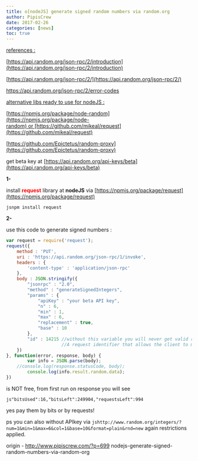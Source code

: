 ```yaml
---
title: o[nodeJS] generate signed random numbers via random.org
author: PipisCrew
date: 2017-02-26
categories: [news]
toc: true
---
```


<span style="text-decoration: underline;">references :</span>

[https://api.random.org/json-rpc/2/introduction](https://api.random.org/json-rpc/2/introduction)

[https://api.random.org/json-rpc/2/](https://api.random.org/json-rpc/2/)

[https://api.random.org/json-rpc/2/error-codes
](https://api.random.org/json-rpc/2/error-codes)

<span style="text-decoration: underline;">alternative libs ready to use for nodeJS :</span>

[https://npmjs.org/package/node-random](https://npmjs.org/package/node-random) or [https://github.com/mikeal/request](https://github.com/mikeal/request)

[https://github.com/Epictetus/random-proxy](https://github.com/Epictetus/random-proxy)

get beta key at [https://api.random.org/api-keys/beta](https://api.random.org/api-keys/beta)

**1-**

install <span style="color: #ff0000;">**request**</span> library at **nodeJS** via [https://npmjs.org/package/request](https://npmjs.org/package/request)

```jsnpm install request```

**2-**

use this code to generate signed numbers :

```js
var request = require('request');
request({
	method : 'PUT',
	uri : 'https://api.random.org/json-rpc/1/invoke',
	headers : {
		'content-type' : 'application/json-rpc'
	},
	body : JSON.stringify({
		"jsonrpc" : "2.0",
		"method" : "generateSignedIntegers",
		"params" : {
			"apiKey" : "your beta API key",
			"n" : 6,
			"min" : 1,
			"max" : 6,
			"replacement" : true,
			"base" : 10
		},
		"id" : 14215 //without this variable you will never get valid response
		             //A request identifier that allows the client to match responses to request. The service will return this unchanged in its response.
	})
}, function(error, response, body) {
        var info = JSON.parse(body);
	//console.log(response.statusCode, body);
        console.log(info.result.random.data);
})
```

is NOT free, from first run on response you will see

```js"bitsUsed":16,"bitsLeft":249904,"requestsLeft":994```

yes pay them by bits or by requests!

ps you can also without APIkey via ```jshttp://www.random.org/integers/?num=1&min=1&max=6&col=1&base=10&format=plain&rnd=new``` again restrictions applied.

origin - http://www.pipiscrew.com/?p=699 nodejs-generate-signed-random-numbers-via-random-org